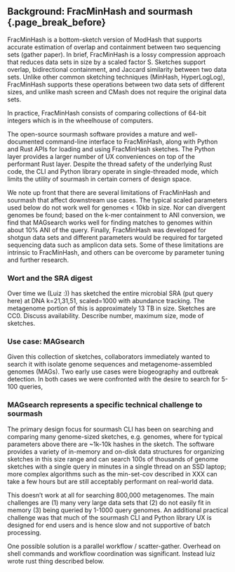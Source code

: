 ## Background: FracMinHash and sourmash {.page_break_before}

FracMinHash is a bottom-sketch version of ModHash that supports
accurate estimation of overlap and containment between two sequencing
sets (gather paper). In brief, FracMinHash is a lossy compression
approach that reduces data sets in size by a scaled factor S. Sketches
support overlap, bidirectional containment, and Jaccard similarity
between two data sets. Unlike other common sketching techniques
(MinHash, HyperLogLog), FracMinHash supports these operations between
two data sets of different sizes, and unlike mash screen and CMash
does not require the original data sets.

In practice, FracMinHash consists of comparing collections of 64-bit
integers which is in the wheelhouse of computers.

The open-source sourmash software provides a mature and
well-documented command-line interface to FracMinHash, along with
Python and Rust APIs for loading and using FracMinHash sketches. The
Python layer provides a larger number of UX conveniences on top of the
performant Rust layer. Despite the thread safety of the underlying
Rust code, the CLI and Python library operate in single-threaded mode,
which limits the utility of sourmash in certain corners of design
space.

We note up front that there are several limitations of FracMinHash and
sourmash that affect downstream use cases. The typical scaled
parameters used below do not work well for genomes < 10kb in size. Nor
can divergent genomes be found; based on the k-mer containment to ANI
conversion, we find that MAGsearch works well for finding matches to
genomes within about 10% ANI of the query. Finally, FracMinHash was
developed for shotgun data sets and different parameters would be
required for targeted sequencing data such as amplicon data sets. Some
of these limitations are intrinsic to FracMinHash, and others can be
overcome by parameter tuning and further research.

### Wort and the SRA digest

Over time we (Luiz :)) has sketched the entire microbial SRA (put
query here) at DNA k=21,31,51, scaled=1000 with abundance
tracking. The metagenome portion of this is approximately 13 TB in
size. Sketches are CC0. Discuss availability. Describe number, maximum
size, mode of sketches.

### Use case: MAGsearch

Given this collection of sketches, collaborators immediately wanted to
search it with isolate genome sequences and metagenome-assembled
genomes (MAGs). Two early use cases were biogeography and outbreak
detection. In both cases we were confronted with the desire to search
for 5-100 queries,

### MAGsearch represents a specific technical challenge to sourmash

The primary design focus for sourmash CLI has been on searching and
comparing many genome-sized sketches, e.g. genomes, where for typical
parameters above there are ~1k-10k hashes in the sketch. The software
provides a variety of in-memory and on-disk data structures for
organizing sketches in this size range and can search 100s of
thousands of genome sketches with a single query in minutes in a
single thread on an SSD laptop; more complex algorithms such as the
min-set-cov described in XXX can take a few hours but are still
acceptably performant on real-world data.

This doesn’t work at all for searching 800,000 metagenomes. The main
challenges are (1) many very large data sets that (2) do not easily
fit in memory (3) being queried by 1-1000 query genomes. An additional
practical challenge was that much of the sourmash CLI and Python
library UX is designed for end users and is hence slow and not
supportive of batch processing.

One possible solution is a parallel workflow /
scatter-gather. Overhead on shell commands and workflow coordination
was significant. Instead luiz wrote rust thing described below.
